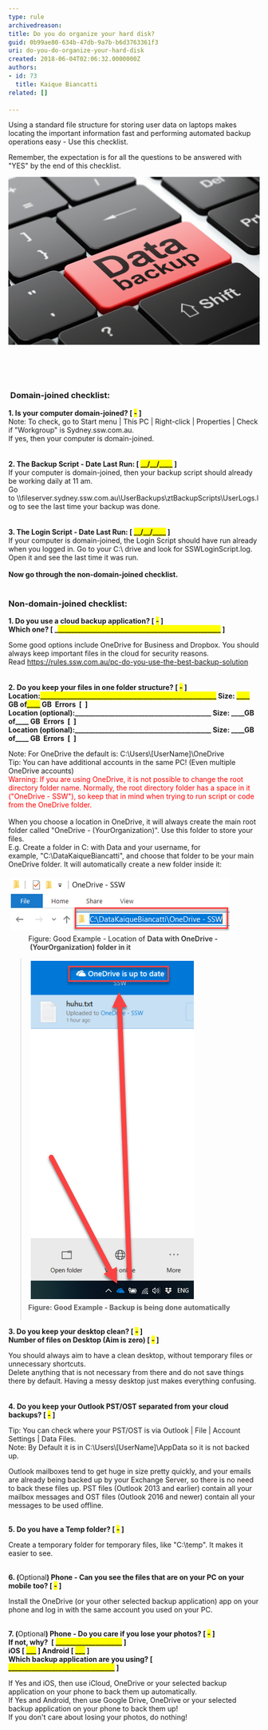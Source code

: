 ```yaml
---
type: rule
archivedreason: 
title: Do you do organize your hard disk?
guid: 0b99ae80-634b-47db-9a7b-b6d3763361f3
uri: do-you-do-organize-your-hard-disk
created: 2018-06-04T02:06:32.0000000Z
authors:
- id: 73
  title: Kaique Biancatti
related: []

---
```



<p>​Using a standard file structure for storing user data on laptops makes locating the important information fast and performing automated backup operations easy - Use this checklist.</p><p>Remember, the expectation is for all the questions to be answered with "YES" by the end of this checklist.</p><dl class="image"><dt><img src="data-backup.jpg" alt="data-backup.jpg" />​</dt>
​<br></dl>
<br><excerpt class='endintro'></excerpt><br>
<div><h3 class="ssw15-rteElement-H3"> Domain-joined checklist:<br></h3></div><div class="greyBox"><strong>1. Is your computer domain-joined? [ <span style="background-color:#ffff00;">-</span> ]</strong><br>Note: To check, go to Start menu | This PC | Right-click | Properties | Check if "Workgroup" is Sydney.ssw.com.au.<br>If yes, then your computer is domain-joined.<br><br><br><strong>2. The Backup Script - Date Last Run: [ <span style="background-color:#ffff00;">__/__/____</span> ]</strong><br>If your computer is domain-joined, then your backup script should already be working daily at 11 am. <br>Go to \\fileserver.sydney.ssw.com.au\UserBackups\ztBackupScripts\UserLogs.log to see the last time your backup was done.  <br><br><strong> </strong><br><strong>3. The Login Script - Date Last Run: [ <span style="background-color:#ffff00;">__/__/____</span> ]</strong><br>If your computer is domain-joined, the Login Script should have run already when you logged in. Go to your C:\ drive and look for SSWLoginScript.log. Open it and see the last time it was run.<br><strong> <br>Now go through the non-domain-joined checklist.   <br></strong><br></div><h3 class="ssw15-rteElement-H3">Non-domain-joined checklist:<br></h3><div class="greyBox"><p class="ssw15-rteElement-P"> 
      <b>1. Do you use a cloud backup application? [ <span style="background-color:#ffff00;">-</span> ] <br>Which one? [ _<span style="background-color:#ffff00;">_________________________________________________</span> ]<br></b></p><div><p class="ssw15-rteElement-P">Some good options include OneDrive for Business and Dropbox. You should always keep important files in the cloud for security reasons. Read <a href="/_layouts/15/FIXUPREDIRECT.ASPX?WebId=3dfc0e07-e23a-4cbb-aac2-e778b71166a2&TermSetId=07da3ddf-0924-4cd2-a6d4-a4809ae20160&TermId=68798bd6-a0fa-49ee-89ea-d4d0d11930f1">https://rules.ssw.com.au/pc-do-you-use-the-best-backup-solution </a><br><br><b><br>2. Do you keep your files in one folder structure? [ <span style="background-color:#ffff00;">-</span> ] <br>Location:<span style="background-color:#ffff00;">_____________________________________________________</span> Size: <span style="background-color:#ffff00;">____</span> GB of<span style="background-color:#ffff00;">____</span> GB  Errors  [  ]<br>Location (optional):_________________________________________ Size: ____GB of____ GB  Errors  [  ]<br>Location (optional):_________________________________________ Size: ____GB of____ GB  Errors  [  ]<br></b></p><p class="ssw15-rteElement-P">Note: For OneDrive the default is: C:\Users\[UserName]\OneDrive<br>Tip: You can have additional accounts in the same PC! (Even multiple OneDrive accounts)<br><span style="color:#ff0000;">Warning: If you are using OneDrive, it is not possible to change the root directory folder name. Normally, the root directory folder has a space in it ("OneDrive - SSW"), so keep that in mind when trying to run script or code from the OneDrive folder.</span><br><br>When you choose a location in OneDrive, it will always create the main root folder called "OneDrive - (YourOrganization)". Use this folder to store your files.<br>E.g. Create a folder in C: with Data and your username, for example, "C:\DataKaiqueBiancatti", and choose that folder to be your main OneDrive folder. It will automatically create a new folder inside it:<br></p><dl class="image"><dt> <img src="onedrive.png" alt="onedrive.png" style="margin:5px;" /><br> </dt><dd>Figure: Good Example - Location of <strong style="color:#444444;">Data<YourUserName> with OneDrive - (YourOrganization) folder in it </strong></dd></dl><p></p><blockquote><p class="ssw15-rteElement-P">​​<img src="OneDrive.jpg" alt="OneDrive.jpg" style="margin:5px;" /><br><strong>Figure: Good Example - Backup is being done automatically<br><br></strong></p></blockquote><p class="ssw15-rteElement-P"><strong>3. Do you keep your desktop clean? [ <span style="background-color:#ffff00;">-</span> ] <br>Number of files on Desktop (Aim is zero) [ <span style="background-color:#ffff00;">-</span> ] <br></strong></p><p class="ssw15-rteElement-P"><strong></strong>You should always aim to have a clean desktop, without temporary files or unnecessary shortcuts.<br>Delete anything that is not necessary from there and do not save things there by default. Having a messy desktop just makes everything confusing.<br><br><br><strong>4</strong><b>. Do you keep your Outlook PST/OST separated from your cloud backups? [ <span style="background-color:#ffff00;">-</span> ] <br></b></p><p>Tip: You can check where your PST/OST is via Outlook | File | Account Settings | Data Files.<br>Note: By Default it is in C:\Users\[UserName]\AppData so it is not backed up.</p><p>Outlook mailboxes tend to get huge in size pretty quickly, and your emails are already being backed up by your Exchange Server, so there is no need to back these files up. PST files (Outlook 2013 and earlier) contain all your mailbox messages and OST files (Outlook 2016 and newer) contain all your messages to be used offline.<br><br></p><p><strong>5. Do you have a Temp folder? [ <span style="background-color:#ffff00;">-</span> ]   </strong></p><p>Create a temporary folder for temporary files, like "C:\temp". It makes it easier to see.<br><br></p><p><strong>6. (</strong>Optional<strong>) Phone - Can you see the files that are on</strong><strong> your PC on your mobile too? [ <span style="background-color:#ffff00;">-</span> ] </strong><br></p><p>Install the OneDrive (or your other selected backup application) app on your phone and log in with the same account you used on your PC. <br><br></p><p><strong>7. (</strong>Optional<strong>) Phone - Do you care if you lose your photos? [ </strong><span style="background-color:#ffff00;"><strong>-</strong></span><strong> ] </strong><br><strong>If not, why?  [ </strong><span style="background-color:#ffff00;"><strong>____________________</strong></span><strong> ]</strong><br><strong>iOS [ </strong><span style="background-color:#ffff00;"><strong>___</strong></span><strong> ] Android [ </strong><span style="background-color:#ffff00;"><strong>___</strong></span><strong> ] </strong><br><strong>Which backup application are you using? [ </strong><span style="background-color:#ffff00;"><strong>________________________________</strong></span><strong> ]</strong><br></p><p>If Yes and iOS, then use iCloud, OneDrive or your selected backup application on your phone to back them up automatically.<br>If Yes and Android, then use Google Drive, OneDrive or your selected backup application on your phone to back them up!<br>If you don't care about losing your photos, do nothing!<br></p></div></div>


